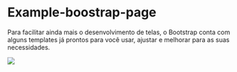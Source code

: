 # Example-boostrap-page

Para facilitar ainda mais o desenvolvimento de telas, o Bootstrap conta com alguns templates já prontos para você usar, ajustar e melhorar para as suas necessidades.


<img src="https://cdn.jsdelivr.net/gh/devicons/devicon/icons/bootstrap/bootstrap-original-wordmark.svg" />
          
